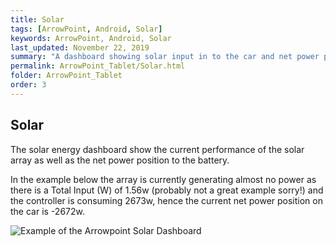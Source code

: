 ```yaml
---
title: Solar
tags: [ArrowPoint, Android, Solar]
keywords: ArrowPoint, Android, Solar
last_updated: November 22, 2019
summary: "A dashboard showing solar input in to the car and net power position for the vehicle"
permalink: ArrowPoint_Tablet/Solar.html
folder: ArrowPoint_Tablet
order: 3
---
```


## Solar
The solar energy dashboard show the current performance of the solar array as well as the net power position to the battery.

In the example below the array is currently generating almost no power as there is a Total Input (W) of 1.56w (probably not a great example sorry!) and the controller is consuming 2673w, hence the current net power position on the car is -2672w.

![Example of the Arrowpoint Solar Dashboard](../images/android_solar.png)
